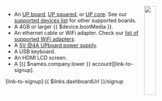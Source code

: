 <img style="float: right;padding-left: 10px;" src="/img/up-board/up-board.png" width="25%">

* An [UP board][up-board], [UP squared][up2], or [UP core][upcore]. See our [supported devices list][supportedDevicesList] for other supported boards.
* A 4GB or larger {{ $device.bootMedia }}.
* An ethernet cable or WiFi adapter. Check our [list of supported WiFi adapters][wifiAdapters].
* A [5V @4A UPboard power supply][psu].
* A USB keyboard.
* An HDMI LCD screen.
* A [{{ $names.company.lower }} account][link-to-signup].

[up-board]:http://www.up-board.org/up/
[up2]:http://www.up-board.org/upsquared/
[upcore]:http://www.up-board.org/upcore/
[psu]:http://up-shop.org/up-peripherals/65-dc-power-adapter-for-up-board-eu-plug.html
[wifiAdapters]:/hardware/wifi-dongles/
[supportedDevicesList]:/hardware/devices/

[link-to-signup]:{{ $links.dashboardUrl }}/signup
